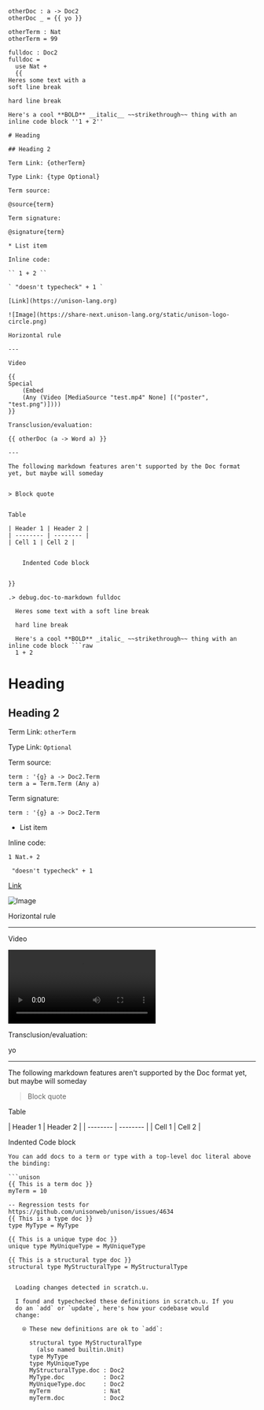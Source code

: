 ```unison
otherDoc : a -> Doc2
otherDoc _ = {{ yo }}

otherTerm : Nat
otherTerm = 99

fulldoc : Doc2
fulldoc =
  use Nat +
  {{
Heres some text with a
soft line break

hard line break

Here's a cool **BOLD** __italic__ ~~strikethrough~~ thing with an inline code block ''1 + 2''

# Heading

## Heading 2

Term Link: {otherTerm}

Type Link: {type Optional}

Term source:

@source{term}

Term signature:

@signature{term}

* List item

Inline code:

`` 1 + 2 ``

` "doesn't typecheck" + 1 `

[Link](https://unison-lang.org)

![Image](https://share-next.unison-lang.org/static/unison-logo-circle.png)

Horizontal rule

---

Video

{{
Special
    (Embed
    (Any (Video [MediaSource "test.mp4" None] [("poster", "test.png")])))
}}

Transclusion/evaluation:

{{ otherDoc (a -> Word a) }}

---

The following markdown features aren't supported by the Doc format yet, but maybe will someday


> Block quote


Table

| Header 1 | Header 2 | 
| -------- | -------- | 
| Cell 1 | Cell 2 | 


    Indented Code block


}}
```

```ucm
.> debug.doc-to-markdown fulldoc

  Heres some text with a soft line break
  
  hard line break
  
  Here's a cool **BOLD** _italic_ ~~strikethrough~~ thing with an inline code block ```raw
  1 + 2
  ```
  
  
  
  # Heading
  
  ## Heading 2
  
  Term Link: `otherTerm`
  
  Type Link: `Optional`
  
  Term source:
  
  ```unison
  term : '{g} a -> Doc2.Term
  term a = Term.Term (Any a)
  ```
  
  
  
  Term signature:
  
  ```unison
  term : '{g} a -> Doc2.Term
  ```
  
  
  
  - List item
  
  Inline code:
  
  `1 Nat.+ 2`
  
  ```raw
   "doesn't typecheck" + 1 
  ```
  
  
  
  [Link](https://unison-lang.org)
  
  ![Image](https://share-next.unison-lang.org/static/unison-logo-circle.png)
  
  Horizontal rule
  
  ---
  
  Video
  
  ![](test.mp4)
  
  Transclusion/evaluation:
  
  yo
  
  
  
  ---
  
  The following markdown features aren't supported by the Doc format yet, but maybe will someday
  
  > Block quote
  
  Table
  
  | Header 1 | Header 2 | | -------- | -------- | | Cell 1 | Cell 2 |
  
  Indented Code block
  
  
  

```
You can add docs to a term or type with a top-level doc literal above the binding:

```unison
{{ This is a term doc }}
myTerm = 10

-- Regression tests for https://github.com/unisonweb/unison/issues/4634
{{ This is a type doc }}
type MyType = MyType

{{ This is a unique type doc }}
unique type MyUniqueType = MyUniqueType

{{ This is a structural type doc }}
structural type MyStructuralType = MyStructuralType
```

```ucm

  Loading changes detected in scratch.u.

  I found and typechecked these definitions in scratch.u. If you
  do an `add` or `update`, here's how your codebase would
  change:
  
    ⍟ These new definitions are ok to `add`:
    
      structural type MyStructuralType
        (also named builtin.Unit)
      type MyType
      type MyUniqueType
      MyStructuralType.doc : Doc2
      MyType.doc           : Doc2
      MyUniqueType.doc     : Doc2
      myTerm               : Nat
      myTerm.doc           : Doc2

```
